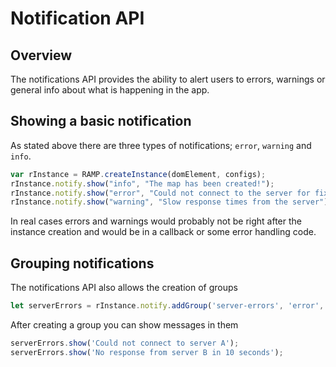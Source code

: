 # Notification API

## Overview

The notifications API provides the ability to alert users to errors, warnings or general info about what is happening in the app.



## Showing a basic notification

As stated above there are three types of notifications; `error`, `warning` and `info`.

```js
var rInstance = RAMP.createInstance(domElement, configs);
rInstance.notify.show("info", "The map has been created!");
rInstance.notify.show("error", "Could not connect to the server for fixture A, try reloading the page");
rInstance.notify.show("warning", "Slow response times from the server");
```

In real cases errors and warnings would probably not be right after the instance creation and would be in a callback or some error handling code.



## Grouping notifications

The notifications API also allows the creation of groups

```js
let serverErrors = rInstance.notify.addGroup('server-errors', 'error', 'Some servers seem to be having issues');
```

After creating a group you can show messages in them

```js
serverErrors.show('Could not connect to server A');
serverErrors.show('No response from server B in 10 seconds');
```

